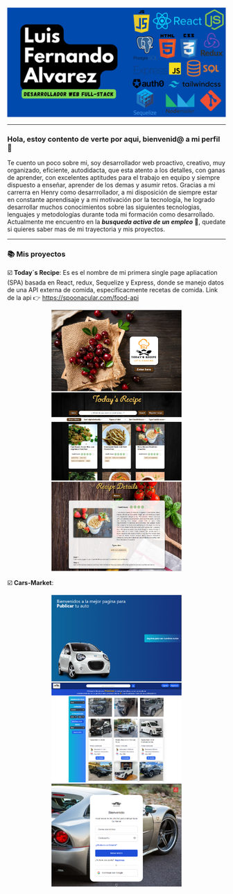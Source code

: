 ![img not found](https://github.com/fernando8alvarez/fernando8alvarez/blob/main/Banner.png)
* * *
### Hola, estoy contento de verte por aqui, bienvenid@ a mi perfil 👋

Te cuento un poco sobre mi, soy desarrollador web proactivo, creativo, muy organizado, eficiente, autodidacta, que esta atento a los detalles, con ganas de aprender, con excelentes aptitudes para el trabajo en equipo y siempre dispuesto a enseñar, aprender de los demas y asumir retos. Gracias a mi carrerra en Henry como desarrrollador, a mi disposición de siempre estar en constante aprendisaje y a mi motivación por la tecnología, he logrado desarrollar muchos conocimientos sobre las siguientes tecnologias, lenguajes y metodologías durante toda mi formación como desarrollado. Actualmente me encuentro en la ***busqueda activa de un empleo*** 💼, quedate si quieres saber mas de mi trayectoria y mis proyectos.
* * *
### 📚 Mis proyectos

☑️ **Today´s Recipe**: Es es el nombre de mi primera single page apliacation (SPA) basada en React, redux, Sequelize y Express, donde se manejo datos de una API externa de comida, especificacmente recetas de comida. Link de la api 👉 https://spoonacular.com/food-api
<p align="center">
  <a href="https://github.com/fernando8alvarez/My-PI-Food">
  <img width="300" heigh="100" src="https://github.com/fernando8alvarez/fernando8alvarez/blob/main/Proyecto%20individual%20I1.png" alt="Proyecto individial (Today´s Recipe)">
  </a>
  <a href="https://github.com/fernando8alvarez/My-PI-Food">
  <img width="300" src="https://github.com/fernando8alvarez/fernando8alvarez/blob/main/Proyecto%20individual%20I2.png" alt="Proyecto individial (Today´s Recipe)">
  </a>
  <a href="https://github.com/fernando8alvarez/My-PI-Food">
  <img width="300" src="https://github.com/fernando8alvarez/fernando8alvarez/blob/main/Proyecto%20individual%20I5.png" alt="Proyecto individial (Today´s Recipe)">
  </a>
</p>

☑️ **Cars-Market**:
<p align="center">
  <a href="https://github.com/fernando8alvarez/Cars-Market">
  <img width="300" src="https://github.com/fernando8alvarez/fernando8alvarez/blob/main/Proyecto%20grupal%20I6.png" alt="Proyecto individial (Today´s Recipe)">
  </a>
  <a href="https://github.com/fernando8alvarez/Cars-Market">
  <img width="300" src="https://github.com/fernando8alvarez/fernando8alvarez/blob/main/Proyecto%20grupal%20I1.png" alt="Proyecto individial (Today´s Recipe)">
  </a>
  <a href="https://github.com/fernando8alvarez/Cars-Market"><img width="300" src="https://github.com/fernando8alvarez/fernando8alvarez/blob/main/Proyecto%20grupal%20I2.png" alt="Proyecto grupal (Cars-Market)"></a>
</p>

<!-- **fernando8alvarez/fernando8alvarez** is a ✨ _special_ ✨ repository because its `README.md` (this file) appears on your GitHub profile.
https://github.com/fernando8alvarez/fernando8alvarez/blob/main/Proyecto%20individual%20I1.png
Here are some ideas to get you started:

- 🔭 I’m currently working on ...
- 🌱 I’m currently learning ...
- 👯 I’m looking to collaborate on ...
- 🤔 I’m looking for help with ...
- 💬 Ask me about ...
- 📫 How to reach me: ...
- 😄 Pronouns: ...
- ⚡ Fun fact: ... -->

